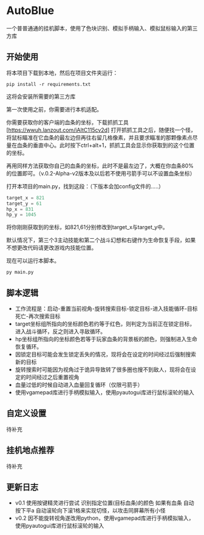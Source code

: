 # AutoBlue

一个普普通通的挂机脚本，使用了色块识别、模拟手柄输入、模拟鼠标输入的第三方库

## 开始使用

将本项目下载到本地，然后在项目文件夹运行：

```
pip install -r requirements.txt
```

这将会安装所需要的第三方库

第一次使用之前，你需要进行本机适配。

你需要获取你的客户端的血条的坐标，下载抓抓工具
[https://wwuh.lanzout.com/iAItC115cv2d]
打开抓抓工具之后，随便找一个怪，将鼠标瞄准在它血条的最左边但再往右留几格像素，并且要求瞄准的那颗像素点尽量在血条的垂直中心。此时按下ctrl+alt+1，抓抓工具会显示你获取到的这个位置的坐标。

再用同样方法获取你自己的血条的坐标，此时不是最左边了，大概在你血条80%的位置即可。（v.0.2-Alpha-v2版本及以后若不使用弓箭手可以不设置血条坐标）

打开本项目的main.py，找到这段：（下版本会加config文件的.....）

```python
target_x = 821
target_y = 61
hp_x = 831
hp_y = 1045
```
将你刚刚获取到的坐标，如821,61分别修改到target_x与target_y中。

默认情况下，第三个3主动技能和第二个战斗幻想和右键作为生命恢复手段，如果不想更改代码请更改游戏内技能位置。

现在可以运行本脚本。

```python
py main.py
```

## 脚本逻辑

- 工作流程是：启动-重置当前视角-旋转搜索目标-锁定目标-进入技能循环-目标死亡-再次搜索目标
- target坐标组所指向的坐标颜色若约等于红色，则判定为当前正在锁定目标，进入战斗循环，反之则进入寻敌循环。
- hp坐标组所指向的坐标颜色若等于玩家血条的背景板的颜色，则强制进入生命恢复循环。
- 因锁定目标可能会发生锁定丢失的情况，现将会在设定的时间经过后强制搜索新的目标
- 旋转搜索时可能因为视角过于诡异导致转了很多圈也搜不到敌人，现将会在设定的时间经过之后重置视角
- 血量过低的时候自动进入血量回复循环（仅限弓箭手）
- 使用vgamepad库进行手柄模拟输入，使用pyautogui库进行鼠标滚轮的输入

## 自定义设置

待补充

## 挂机地点推荐

待补充

## 更新日志

- v0.1 使用按键精灵进行尝试 识别指定位置(目标血条)的颜色 如果有血条 自动按下平a 自动滚轮向下滚1格来实现切怪，以攻击同屏幕所有小怪
- v0.2 因不能旋转视角遂改用python，使用vgamepad库进行手柄模拟输入，使用pyautogui库进行鼠标滚轮的输入
